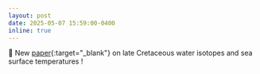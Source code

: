 ```yaml
---
layout: post
date: 2025-05-07 15:59:00-0400
inline: true
---
```



📄 New [paper](https://agupubs.onlinelibrary.wiley.com/doi/full/10.1029/2024PA005002){:target="_blank"} on late Cretaceous water isotopes and sea surface temperatures ! 


